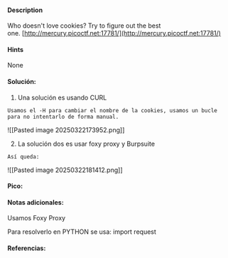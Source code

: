 
#### Description
Who doesn't love cookies? Try to figure out the best one. [http://mercury.picoctf.net:17781/](http://mercury.picoctf.net:17781/)

#### Hints 
None


#### Solución:

1. Una solución es usando CURL

````
Usamos el -H para cambiar el nombre de la cookies, usamos un bucle para no intentarlo de forma manual. 
`````

![[Pasted image 20250322173952.png]]




2. La solución dos es usar foxy proxy y Burpsuite

````
Así queda:
`````

![[Pasted image 20250322181412.png]]
#### Pico:


#### Notas adicionales:
Usamos Foxy Proxy



Para resolverlo en PYTHON se usa:
import request 

#### Referencias:



